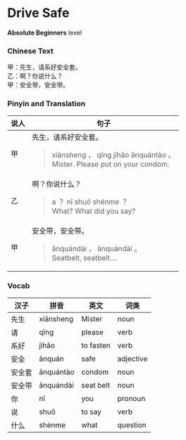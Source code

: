 # Drive Safe
**Absolute Beginners** level
### Chinese Text
甲：先生，请系好安全套。<br />乙：啊？你说什么？<br />甲：安全带，安全带。

### Pinyin and Translation
|说人|句子|
|----|----|
|甲|先生，请系好安全套。<blockquote>xiānsheng ， qǐng jìhǎo ānquántào 。<br />Mister. Please put on your condom.</blockquote>|
|乙|啊？你说什么？<blockquote>a ？ nǐ shuō shénme ？<br />What? What did you say?</blockquote>|
|甲|安全带，安全带。<blockquote>ānquándài ， ānquándài 。<br />Seatbelt, seatbelt....</blockquote>|
### Vocab
|汉子|拼音|英文|词类|
|----|----|----|----|
|先生|xiānsheng|Mister|noun|
|请|qǐng|please|verb|
|系好|jìhǎo|to fasten|verb|
|安全|ānquán|safe|adjective|
|安全套|ānquántào|condom|noun|
|安全带|ānquándài|seat belt|noun|
|你|nǐ|you|pronoun|
|说|shuō|to say|verb|
|什么|shénme|what|question|